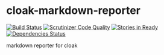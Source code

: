 cloak-markdown-reporter
=======================

[![Build Status](https://travis-ci.org/holyshared/cloak-markdown-reporter.svg?branch=master)](https://travis-ci.org/holyshared/cloak-markdown-reporter)
[![Scrutinizer Code Quality](https://scrutinizer-ci.com/g/holyshared/cloak-markdown-reporter/badges/quality-score.png?b=master)](https://scrutinizer-ci.com/g/holyshared/cloak-markdown-reporter/?branch=master)
[![Stories in Ready](https://badge.waffle.io/holyshared/cloak-markdown-reporter.png?label=ready&title=Ready)](https://waffle.io/holyshared/cloak-markdown-reporter)
[![Dependencies Status](https://depending.in/holyshared/cloak-markdown-reporter.png)](http://depending.in/holyshared/cloak-markdown-reporter)

markdown reporter for cloak
